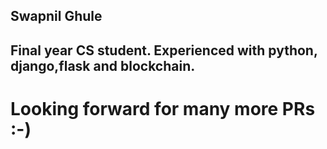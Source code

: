 ## Swapnil Ghule

## Final year CS student. Experienced with python, django,flask and blockchain.

# Looking forward for many more PRs :-)

